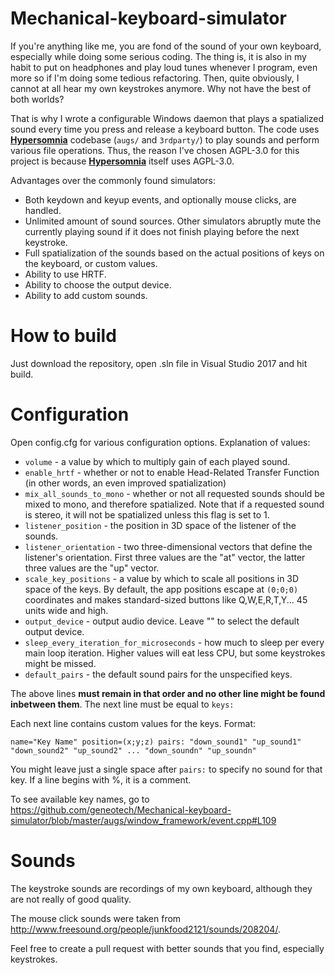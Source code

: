 # Mechanical-keyboard-simulator
If you're anything like me, you are fond of the sound of your own keyboard, especially while doing some serious coding. The thing is, it is also in my habit to put on headphones and play loud tunes whenever I program, even more so if I'm doing some tedious refactoring. Then, quite obviously, I cannot at all hear my own keystrokes anymore. Why not have the best of both worlds?

That is why I wrote a configurable Windows daemon that plays a spatialized sound every time you press and release a keyboard button.
The code uses [**Hypersomnia**](https://github.com/TeamHypersomnia/Hypersomnia) codebase (```augs/``` and ```3rdparty/```) to play sounds and perform various file operations.
Thus, the reason I've chosen AGPL-3.0 for this project is because [**Hypersomnia**](https://github.com/TeamHypersomnia/Hypersomnia) itself uses AGPL-3.0.

Advantages over the commonly found simulators:
- Both keydown and keyup events, and optionally mouse clicks, are handled.
- Unlimited amount of sound sources. Other simulators abruptly mute the currently playing sound if it does not finish playing before the next keystroke.
- Full spatialization of the sounds based on the actual positions of keys on the keyboard, or custom values.
- Ability to use HRTF.
- Ability to choose the output device.
- Ability to add custom sounds.

# How to build
Just download the repository, open .sln file in Visual Studio 2017 and hit build.

# Configuration
Open config.cfg for various configuration options.
Explanation of values:

- ```volume``` - a value by which to multiply gain of each played sound.
- ```enable_hrtf``` - whether or not to enable Head-Related Transfer Function (in other words, an even improved spatialization)
- ```mix_all_sounds_to_mono``` - whether or not all requested sounds should be mixed to mono, and therefore spatialized. Note that if a requested sound is stereo, it will not be spatialized unless this flag is set to 1.
- ```listener_position``` - the position in 3D space of the listener of the sounds.
- ```listener_orientation``` - two three-dimensional vectors that define the listener's orientation. First three values are the "at" vector, the latter three values are the "up" vector.
- ```scale_key_positions``` - a value by which to scale all positions in 3D space of the keys. By default, the app positions escape at ```(0;0;0)``` coordinates and makes standard-sized buttons like Q,W,E,R,T,Y... 45 units wide and high.
- ```output_device``` - output audio device. Leave "" to select the default output device.
- ```sleep_every_iteration_for_microseconds``` - how much to sleep per every main loop iteration. Higher values will eat less CPU, but some keystrokes might be missed.
- ```default_pairs``` - the default sound pairs for the unspecified keys.

The above lines **must remain in that order and no other line might be found inbetween them**.
The next line must be equal to ```keys:```

Each next line contains custom values for the keys.
Format:

```name="Key Name" position=(x;y;z) pairs: "down_sound1" "up_sound1" "down_sound2" "up_sound2" ... "down_soundn" "up_soundn"```

You might leave just a single space after ```pairs:``` to specify no sound for that key.
If a line begins with %, it is a comment.

To see available key names, go to 
https://github.com/geneotech/Mechanical-keyboard-simulator/blob/master/augs/window_framework/event.cpp#L109

# Sounds
The keystroke sounds are recordings of my own keyboard, although they are not really of good quality.

The mouse click sounds were taken from http://www.freesound.org/people/junkfood2121/sounds/208204/.

Feel free to create a pull request with better sounds that you find, especially keystrokes.
